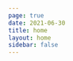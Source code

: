 ```yaml
---
page: true
date: 2021-06-30
title: home
layout: home
sidebar: false
---
```

<script setup>
import BlogsGrid from "./.vitepress/theme/components/BlogsGrid.vue";
import { useData } from "vitepress";
const { theme } = useData();
const posts = theme.value.posts.slice(0,3)
</script>
<div class="blogs-container">
<BlogsGrid :posts="posts" />
</div>

<style>
.blogs-container {
    display: flex;
    justify-content: flex-start ;
    margin: 0 auto;
    max-width: calc(var(--vp-layout-max-width) - 64px);
    pointer-events: none;
  }


@media (max-width: 800px) {
  .blogs-container {

  }
}
</style>